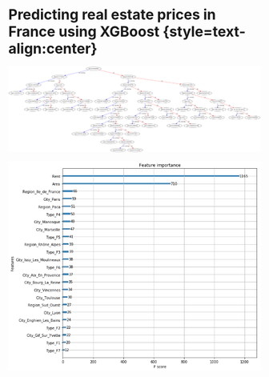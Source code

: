  # Predicting real estate prices in France using XGBoost {style=text-align:center}

![Image of a tree of the XGBoost model](https://github.com/tlemenestrel/France_Real_Estate_Prices_Prediction/blob/master/Images/xgboost_tree.png)

![Image of Yaktocat](https://github.com/tlemenestrel/France_Real_Estate_Prices_Prediction/blob/master/Images/xgboost_features_importance.png)
